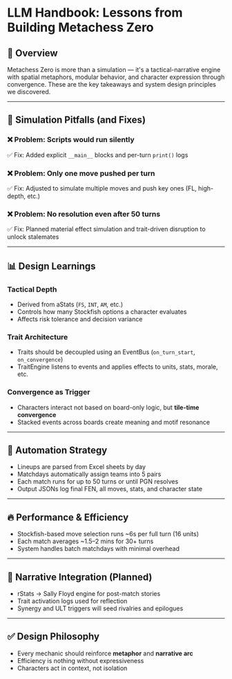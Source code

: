 # LLM Handbook: Lessons from Building Metachess Zero

## 🧠 Overview

Metachess Zero is more than a simulation — it's a tactical-narrative engine with spatial metaphors, modular behavior, and character expression through convergence. These are the key takeaways and system design principles we discovered.

---

## 🔁 Simulation Pitfalls (and Fixes)

### ❌ Problem: Scripts would run silently
✅ Fix: Added explicit `__main__` blocks and per-turn `print()` logs

### ❌ Problem: Only one move pushed per turn
✅ Fix: Adjusted to simulate multiple moves and push key ones (FL, high-depth, etc.)

### ❌ Problem: No resolution even after 50 turns
✅ Fix: Planned material effect simulation and trait-driven disruption to unlock stalemates

---

## 📊 Design Learnings

### Tactical Depth
- Derived from aStats (`FS`, `INT`, `AM`, etc.)
- Controls how many Stockfish options a character evaluates
- Affects risk tolerance and decision variance

### Trait Architecture
- Traits should be decoupled using an EventBus (`on_turn_start`, `on_convergence`)
- TraitEngine listens to events and applies effects to units, stats, morale, etc.

### Convergence as Trigger
- Characters interact not based on board-only logic, but **tile-time convergence**
- Stacked events across boards create meaning and motif resonance

---

## 🔄 Automation Strategy

- Lineups are parsed from Excel sheets by day
- Matchdays automatically assign teams into 5 pairs
- Each match runs for up to 50 turns or until PGN resolves
- Output JSONs log final FEN, all moves, stats, and character state

---

## 🔥 Performance & Efficiency

- Stockfish-based move selection runs ~6s per full turn (16 units)
- Each match averages ~1.5–2 mins for 30+ turns
- System handles batch matchdays with minimal overhead

---

## 📘 Narrative Integration (Planned)

- rStats → Sally Floyd engine for post-match stories
- Trait activation logs used for reflection
- Synergy and ULT triggers will seed rivalries and epilogues

---

## ✅ Design Philosophy

- Every mechanic should reinforce **metaphor** and **narrative arc**
- Efficiency is nothing without expressiveness
- Characters act in context, not isolation

